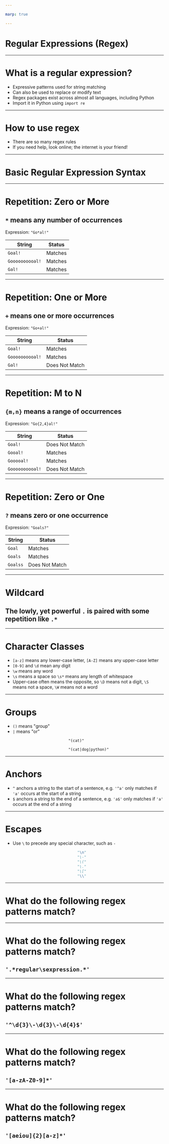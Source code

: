 ```yaml
---

marp: true

---
```


# Regular Expressions (Regex)

<!--
In this unit we will learn about a powerful data processing tool, regular expressions.
-->

---

# What is a regular expression?

- Expressive patterns used for string matching
- Can also be used to replace or modify text
- Regex packages exist across almost all languages, including Python
- Import it in Python using `import re`

<!--
What is a regular expression? Regular expressions refer to an extremely expressive language that can be used to match patterns in character content. Many of these patterns are simple and easy to interpret. However, the language is expressive enough that you can quickly create a very dense and difficult-to-interpret expression.

Beyond matching, these expressions can also be used to modify text. You might simply perform "find-and-replace". But you can also find strings, modify them, and then replace the original string with the modified version.

As mentioned earlier, regular expressions are a language of their own. There is regular expression support in Python, but Python is not the only language to have regular expressions.

Though it wasn't the first language to support regular expressions, the Perl programming language is closely tied to regular expressions. Because of this, there is a standard called the "Perl Compatible Regular Expression" (PCRE) standard. Python supports many PCRE expressions. Since these expressions aren't part of the Python design, you might find some of them less Pythonic than most of the features that we work with in this course.

Most languages have some level of PCRE support, making the expressions themselves somewhat cross-language. The APIs that the languages expose to work with regular expressions vary widely.

This lesson will work a little differently compared to others. Instead of spending the entire lesson going over new concepts, we will cover just a few key rules in regex, then we will use the rest of the time to go over some examples.

-->

---

# How to use regex

- There are so many regex rules
- If you need help, look online; the internet is your friend!

<!--
In the workplace, you'll find that most of the time you end up using Stack Overflow or a similar place a LOT. Regex is a great
example of that. If you ever have a complex regex pattern to match, chances are this (or a similar) question has been answered
before somewhere on the internet. Don't be afraid to use these resources. It will help your understanding.
-->

---

# Basic Regular Expression Syntax

<!--
In the next few slides we will highlight some basic regular expression rules. These rules are pretty easy to get your mind around and yet are very powerful.
-->

---

# Repetition: Zero or More

##  `*` means any number of occurrences

Expression: `"Go*al!"`

String | Status
-------|-------
`Goal!` | Matches
`Goooooooooal!` | Matches
`Gal!` | Matches

<!--
Here is an example of matching "zero or more" characters. The asterisk character is the regular expression that signals that zero or more characters should be matched. But which characters? With regular expressions it is the immediately preceding character. In our example the asterisk in the expression is bound to the 'o' character so we match all three strings.

Looking at this  particular example, that is probably not what we want. Let's look at another expression that only matches variations of the world 'Goal'.
-->

---

# Repetition: One or More

##  `+` means one or more occurrences

Expression: `"Go+al!"`

String | Status
-------|-------
`Goal!` | Matches
`Goooooooooal!` | Matches
`Gal!` | Does Not Match

<!--
In this example the plus sign is the expression for "one or more". Then ensure that we have at least one 'o' in our match.

But what if we want to limit the number of 'o' characters? For instance, we might not want to match [this 'Gooooooo....oooal'](https://www.youtube.com/watch?v=UioCvLN-370).
-->

---

# Repetition: M to N

##  `{m,n}` means a range of occurrences

Expression: `"Go{2,4}al!"`

String | Status
-------|-------
`Goal!` | Does Not Match
`Gooal!` | Matches
`Gooooal!` | Matches
`Goooooooooal!` | Does Not Match


<!--
Here we have limited our 'Goal!' to have between 2 and 4 'o' characters. You can see that we match both two 'o' characters and four, so the range is inclusive. This is slightly different than how Python treats ranges and is something to be aware of.
-->

---

# Repetition: Zero or One

## `?` means zero or one occurrence

Expression: `"Goals?"`

String | Status
-------|-------
`Goal` | Matches
`Goals` | Matches
`Goalss` | Does Not Match

<!--
There are sometimes cases where you want to match for zero or one character. A common time is depicted in this slide where we are looking for the singular or plural version of a word. Of course, this doesn't work for all English words, but works for specific cases that you might encounter.
-->

---

# Wildcard

## The lowly, yet powerful `.` is paired with some repetition like `.*`

<!--
The period/dot is the wildcard character for regular expressions. It translates to "match anything". A wildcard is often followed by a repetition character which will match some number of any character. The `.*` will match all of every character. This can be useful for skipping large amounts of text that you don't care about finding specific patterns in, but that are flanked or suffixed by patterns that you care about.
-->

---

# Character Classes

- `[a-z]` means any lower-case letter, `[A-Z]` means any upper-case letter
- `[0-9]` and `\d` mean any digit
- `\w` means any word
- `\s` means a space so `\s*` means any length of whitespace
- Upper-case often means the opposite, so `\D` means not a digit, `\S` means not a space, `\W` means not a word

<!--
You might think of character classes as limited wildcards. They can be created to match sets of specific characters. There are even some pre-packaged wildcards like '\s' and '\w'. These can be capitalized to match the opposite of their pattern.
-->

---

# Groups

- `()` means "group"
- `|` means "or"

```
                            "(cat)"

                            "(cat|dog|python)"
```

<!--
Parentheses are used as grouping elements in regular expressions. By default anything inside parentheses will be "captured" when you perform a match. This captured match can then be accessed directly in the matched expression. In our example we search for the literal "cat" as a capture group.

One neat thing about groups is that they can have multiple expressions separated by vertical bar characters. In the second case on the slide we are searching for any one of the literals "cat", "dog", or "python".
-->

---

# Anchors

- `^` anchors a string to the start of a sentence, e.g. `'^a'` only matches if `'a'` occurs at the start of a string
- `$` anchors a string to the end of a sentence, e.g. `'a$'` only matches if `'a'` occurs at the end of a string

<!--
Anchors can be used to tie your match to the start or the end of the text you are processing.
-->

---

# Escapes

- Use `\` to precede any special character, such as `-`


```python
                                "\n"
                                "\-"
                                "\("
                                "\."
                                "\["
                                "\\"
```

<!--
Sometimes you need to type in a character that means something special to the regular expression engine or that is difficult to express in a string. For these cases you can use the regular expression escape (backslash character).

In our examples you can see:

  * A new line character
  * A dash, which is needed when you want a literal dash in a character class in some cases
  * A parenthesis; otherwise it is considered the start of a group
  * A square bracket; otherwise it is considered the start of a character class
  * And finally the backslash itself

These are just a few of the many escape sequences in regular expressions.

And we have just scratched the surface of regular expressions. Regular expressions are a language of their own that just happens to have support in Python. Entire large books have been written about regular expressions. You'll definitely want to dig more into the features available to you.

But first, let's look at some sample expressions.
-->

---

# What do the following regex patterns match?

---

# What do the following regex patterns match?

## `'.*regular\sexpression.*'`

<!--
Matches any string that contains the phrase "regular expression". Note that spaces must be encoded using `\s`, not with a
regular space.

-->

---

# What do the following regex patterns match?

## `'^\d{3}\-\d{3}\-\d{4}$'`

<!--
Matches anything of the form of a US-telephone number. The `^` and `$` anchor this pattern to the start and end of the string.
`\d{n}` matches n instances of a digit.

-->

---

# What do the following regex patterns match?

## `'[a-zA-Z0-9]*'`

<!--
Matches any string that contains only letters and numbers. You could imagine this kind of pattern could be used to test 
whether a password matches a criteria. For example, a password may need to be a certain length and contain a certain number of
letters, numbers, and special characters.

-->

---

# What do the following regex patterns match?

## `'[aeiou]{2}[a-z]*'`

<!--
Matches any word that starts with 2 vowels, e.g. aardvark, aim, either.

-->
